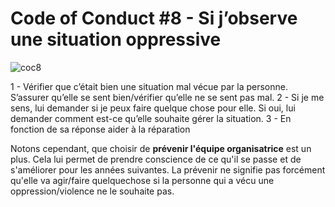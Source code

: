 ---
---

# Code of Conduct #8 - Si j’observe une situation oppressive

![coc8](https://raw.githubusercontent.com/Julia-barbelane/reflexions/master/photos/code-of-conduct/coc-8.png)

1 - Vérifier que c’était bien une situation mal vécue par la personne. S’assurer qu’elle se sent bien/vérifier qu’elle ne se sent pas mal. 
2 - Si je me sens, lui demander si je peux faire quelque chose pour elle. Si oui, lui demander comment est-ce qu’elle souhaite gérer la situation.
3 - En fonction de sa réponse aider à la réparation

Notons cependant, que choisir de **prévenir l'équipe organisatrice** est un plus. Cela lui permet de prendre conscience de ce qu'il se passe et de s'améliorer pour les années suivantes. La prévenir ne signifie pas forcément qu'elle va agir/faire quelquechose si la personne qui a vécu une oppression/violence ne le souhaite pas.
